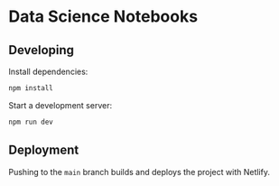 # Data Science Notebooks

## Developing

Install dependencies:

```bash
npm install
```

Start a development server:

```bash
npm run dev
```

## Deployment

Pushing to the `main` branch builds and deploys the project with Netlify.
